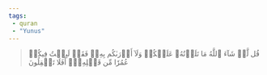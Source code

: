 ```yaml
---
tags: 
 - quran 
 - "Yunus"
---
```


> قُل لَّوۡ شَآءَ ٱللَّهُ مَا تَلَوۡتُهُۥ عَلَيۡكُمۡ وَلَآ أَدۡرَىٰكُم بِهِۦۖ فَقَدۡ لَبِثۡتُ فِيكُمۡ عُمُرٗا مِّن قَبۡلِهِۦٓۚ أَفَلَا تَعۡقِلُونَ
